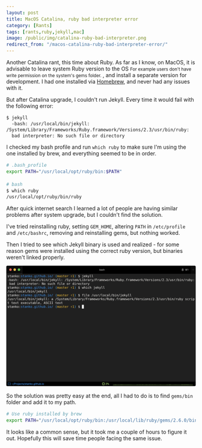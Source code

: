 ```yaml
---
layout: post
title: MacOS Catalina, ruby bad interpreter error
category: [Rants]
tags: [rants,ruby,jekyll,mac]
image: /public/img/catalina-ruby-bad-interpreter.png
redirect_from: "/macos-catalina-ruby-bad-interpreter-error/"
---
```


Another Catalina rant, this time about Ruby. As far as I know, on MacOS, it is advisable to
<label class="SideNote-trigger">leave system Ruby version to the OS</label>
<small class="SideNote">
For example users don't have write permission on the system's gems folder.
</small>
, and install a separate version for development. I had one installed via [Homebrew](https://brew.sh/), and never had any issues with it.

<!--more-->

But after Catalina upgrade, I couldn't run Jekyll. Every time it would fail with the following error:

```
$ jekyll
  -bash: /usr/local/bin/jekyll: /System/Library/Frameworks/Ruby.framework/Versions/2.3/usr/bin/ruby:
  bad interpreter: No such file or directory
```

I checked my bash profile and run `which ruby` to make sure I'm using the one installed by brew, and everything seemed to be in order.

```bash
# .bash_profile
export PATH="/usr/local/opt/ruby/bin:$PATH"

# bash
$ which ruby
/usr/local/opt/ruby/bin/ruby
```

After quick internet search I learned a lot of people are having similar problems after system upgrade, but I couldn't find the solution.

I've tried reinstalling ruby, setting `GEM_HOME`, altering `PATH` in `/etc/profile` and `/etc/bashrc`, removing and reinstalling gems, but nothing worked.

Then I tried to see which Jekyll binary is used and realized - for some reason gems were installed using the correct ruby version, but binaries weren't linked properly.

![Jekyll binary wasn't coming from brew ruby installation](/public/img/catalina-ruby-bad-interpreter.png)

So the solution was pretty easy at the end, all I had to do is to find `gems/bin` folder and add it to my path.

```bash
# Use ruby installed by brew
export PATH="/usr/local/opt/ruby/bin:/usr/local/lib/ruby/gems/2.6.0/bin/:$PATH"
```

It looks like a common sense, but it took me a couple of hours to figure it out. Hopefully this will save time people facing the same issue.
